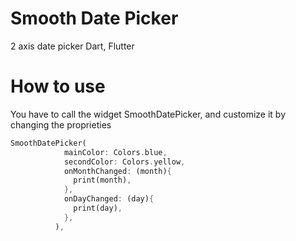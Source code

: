 # Smooth Date Picker
2 axis date picker Dart, Flutter

# How to use

You have to call the widget SmoothDatePicker, and customize it by changing the proprieties

```dart
SmoothDatePicker(
            mainColor: Colors.blue,
            secondColor: Colors.yellow,
            onMonthChanged: (month){
              print(month),
            },
            onDayChanged: (day){
              print(day),
            },
          ),
```

